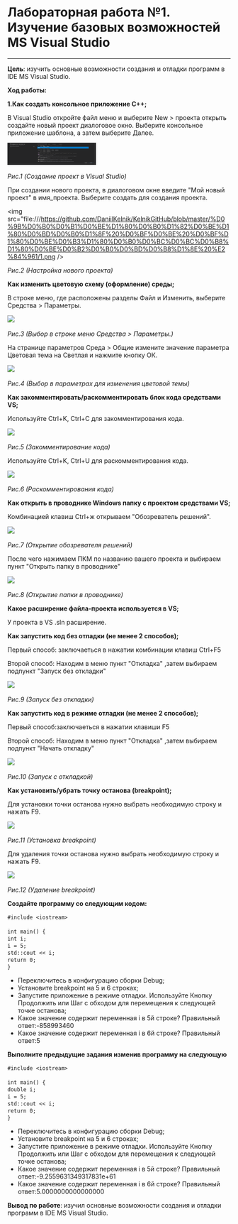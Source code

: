 # Лабораторная работа №1. Изучение базовых возможностей MS Visual Studio
---
**Цель**: изучить основные возможности создания и отладки программ в IDE MS Visual Studio.

**Ход работы:**

**1.Как создать консольное приложение С++;**

В Visual Studio откройте файл меню и выберите New > проекта открыть создайте новый проект диалоговое окно. Выберите консольное приложение шаблона, а затем выберите Далее.

<img src="Лабораторная по программированию №1/1.png" width="200" height="50"/>

*Рис.1 (Cоздание проект в Visual Studio)*

При создании нового проекта, в диалоговом окне введите "Мой новый проект" в имя_проекта. Выберите создать для создания проекта.

<img src="file:///https://github.com/DaniilKelnik/KelnikGitHub/blob/master/%D0%9B%D0%B0%D0%B1%D0%BE%D1%80%D0%B0%D1%82%D0%BE%D1%80%D0%BD%D0%B0%D1%8F%20%D0%BF%D0%BE%20%D0%BF%D1%80%D0%BE%D0%B3%D1%80%D0%B0%D0%BC%D0%BC%D0%B8%D1%80%D0%BE%D0%B2%D0%B0%D0%BD%D0%B8%D1%8E%20%E2%84%961/1.png />

*Рис.2 (Настройка нового проекта)*

**Как изменить цветовую схему (оформление) среды;**

В строке меню, где расположены разделы Файл и Изменить, выберите Средства > Параметры.

<img src="file:///C:\Users\User\Desktop\Лаборторная по программированию\2.1.png" />

*Рис.3 (Выбор в строке меню Средства > Параметры.)* 
 
На странице параметров Среда > Общие измените значение параметра Цветовая тема на Светлая и нажмите кнопку ОК.

<img src="file:///C:\Users\User\Desktop\Лаборторная по программированию\2.2.png" />

*Рис.4 (Выбор в параметрах для изменения цветовой темы)*

**Как закомментировать/раскомментировать блок кода средствами VS;**

Используйте Ctrl+K, Ctrl+C для закомментирования кода.

<img src="file:///C:\Users\User\Desktop\Лаборторная по программированию\3.1.png" />

*Рис.5 (Закомментирование кода)*

Используйте Ctrl+K, Ctrl+U для раскомментирования кода.

<img src="file:///C:\Users\User\Desktop\Лаборторная по программированию\3.2.png" />

*Рис.6 (Раскомментирования кода)*

**Как открыть в проводнике Windows папку с проектом средствами VS;**

Комбинацией клавиш Ctrl+ж открываем "Обозреватель решений".

<img src="file:///C:\Users\User\Desktop\Лаборторная по программированию\4 1.png" />

*Рис.7 (Открытие обозревателя решений)*

После чего нажимаем ПКМ по названию вашего проекта и выбираем пункт "Открыть папку в проводнике"

<img src="file:///C:\Users\User\Desktop\Лаборторная по программированию\4 2.png" />

*Рис.8 (Открытие папки в проводнике)*

**Какое расширение файла-проекта используется в VS;**

У проекта в VS .sln расширение.

**Как запустить код без отладки (не менее 2 способов);**

Первый способ: заключаеться в нажатии комбинации клавиш Ctrl+F5

Второй способ: Находим в меню пункт "Откладка" ,затем выбираем подпункт "Запуск без откладки"

<img src="file:///C:\Users\User\Desktop\Лаборторная по программированию\6 1.png" />

*Рис.9 (Запуск без откладки)*

**Как запустить код в режиме отладки (не менее 2 способов);**

Первый способ:заключаеться в нажатии клавиши F5

Второй способ: Находим в меню пункт "Откладка" ,затем выбираем подпункт "Начать откладку"

<img src="file:///C:\Users\User\Desktop\Лаборторная по программированию\6 1.png" />

*Рис.10 (Запуск с откладкой)*

**Как установить/убрать точку останова (breakpoint);**

Для установки точки останова нужно выбрать необходимую строку и нажать F9.

<img src="file:///C:\Users\User\Desktop\Лаборторная по программированию\8.1.png" />

*Рис.11 (Установка breakpoint)*

Для удаления точки останова нужно выбрать необходимую строку и нажать F9.

<img src="file:///C:\Users\User\Desktop\Лаборторная по программированию\8.2.png" />
 
*Рис.12 (Удаление breakpoint)*

**Создайте программу со следующим кодом:**

``` 
#include <iostream>

int main() {
int i;
i = 5;
std::cout << i;
return 0;
}
```
* Переключитесь в конфигурацию сборки Debug;
* Установите breakpoint на 5 и 6 строках;
* Запустите приложение в режиме отладки. Используйте Кнопку Продолжить или Шаг с обходом для перемещения к следующей точке останова;
* Какое значение содержит переменная i в 5й строке? Правильный ответ:-858993460
* Какое значение содержит переменная i в 6й строке? Правильный ответ:5

**Выполните предыдущие задания изменив программу на следующую**

``` 
#include <iostream>

int main() {
double i;
i = 5;
std::cout << i;
return 0;
}
```
* Переключитесь в конфигурацию сборки Debug;
* Установите breakpoint на 5 и 6 строках;
* Запустите приложение в режиме отладки. Используйте Кнопку Продолжить или Шаг с обходом для перемещения к следующей точке останова;
* Какое значение содержит переменная i в 5й строке? Правильный ответ:-9.2559631349317831e+61
* Какое значение содержит переменная i в 6й строке? Правильный ответ:5.0000000000000000

**Вывод по работе**: изучил основные возможности создания и отладки программ в IDE MS Visual Studio.



